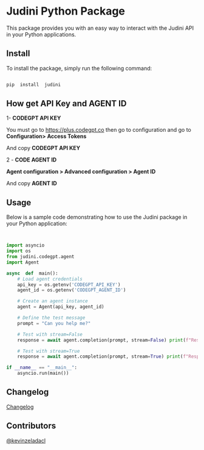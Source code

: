 # Judini Python Package

This package provides you with an easy way to interact with the Judini API in your Python applications.

## Install

To install the package, simply run the following command:

```bash

pip  install  judini

```

## How get API Key and AGENT ID

1- **CODEGPT API KEY**

You must go to https://plus.codegpt.co then go to configuration and go to **Configuration> Access Tokens**

And copy **CODEGPT API KEY**

2 - **CODE AGENT ID**

**Agent configuration > Advanced configuration > Agent ID**

And copy **AGENT ID**

## Usage

Below is a sample code demonstrating how to use the Judini package in your Python application:

```python


import asyncio
import os
from judini.codegpt.agent
import Agent

async  def  main():
	# Load agent credentials
	api_key = os.getenv('CODEGPT_API_KEY')
	agent_id = os.getenv('CODEGPT_AGENT_ID')

	# Create an agent instance
	agent = Agent(api_key, agent_id)

	# Define the test message
	prompt = "Can you help me?"

	# Test with stream=False
	response = await agent.completion(prompt, stream=False) print(f"Response with stream=False: {response}")

	# Test with stream=True
	response = await agent.completion(prompt, stream=True) print(f"Response with stream=True: {response}")

if __name__ == "__main__":
	asyncio.run(main())

```

## Changelog

[Changelog](https://github.com/JudiniLabs/judini-python/blob/main/CHANGELOG.md)

## Contributors

[@kevinzeladacl](https://github.com/kevinzeladacl)
